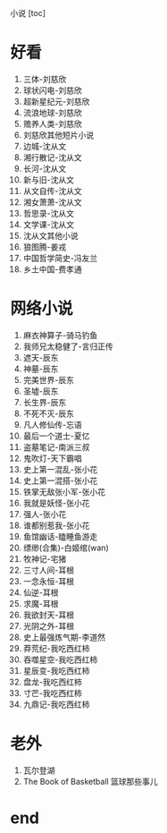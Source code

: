 小说
[toc]

# 好看
1. 三体-刘慈欣
2. 球状闪电-刘慈欣
3. 超新星纪元-刘慈欣
4. 流浪地球-刘慈欣
5. 赡养人类-刘慈欣
6. 刘慈欣其他短片小说
7. 边城-沈从文
8. 湘行散记-沈从文
9. 长河-沈从文
10. 新与旧-沈从文
11. 从文自传-沈从文
12. 湘女萧萧-沈从文
13. 哲思录-沈从文
14. 文学课-沈从文
15. 沈从文其他小说
16. 狼图腾-姜戎
17. 中国哲学简史-冯友兰
18. 乡土中国-费孝通

# 网络小说
1. 麻衣神算子-骑马钓鱼
2. 我师兄太稳健了-言归正传
3. 遮天-辰东
4. 神墓-辰东
5. 完美世界-辰东
6. 圣墟-辰东
7. 长生界-辰东
8. 不死不灭-辰东
9. 凡人修仙传-忘语
10. 最后一个道士-夏忆
11. 盗墓笔记-南派三叔
12. 鬼吹灯-天下霸唱
13. 史上第一混乱-张小花
14. 史上第一混搭-张小花
15. 铁掌无敌张小军-张小花
16. 我就是妖怪-张小花
17. 强人-张小花
18. 谁都别惹我-张小花
19. 鱼馆幽话-瞌睡鱼游走
20. 缥缈(合集)-白姬绾(wan)
21. 牧神记-宅猪
22. 三寸人间-耳根
23. 一念永恒-耳根
24. 仙逆-耳根
25. 求魔-耳根
26. 我欲封天-耳根
27. 光阴之外-耳根
28. 史上最强炼气期-李道然
29. 莽荒纪-我吃西红柿
30. 吞噬星空-我吃西红柿
31. 星辰变-我吃西红柿
32. 盘龙-我吃西红柿
33. 寸芒-我吃西红柿
34. 九鼎记-我吃西红柿

# 老外
1. 瓦尔登湖
2. The Book of Basketball 篮球那些事儿

# end